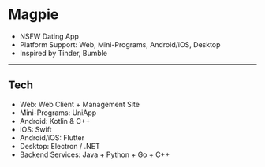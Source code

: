 # Magpie
- NSFW Dating App
- Platform Support: Web, Mini-Programs, Android/iOS, Desktop
- Inspired by Tinder, Bumble

---
## Tech
- Web: Web Client + Management Site
- Mini-Programs: UniApp
- Android: Kotlin & C++
- iOS: Swift
- Android/iOS: Flutter
- Desktop: Electron / .NET
- Backend Services: Java + Python + Go + C++
